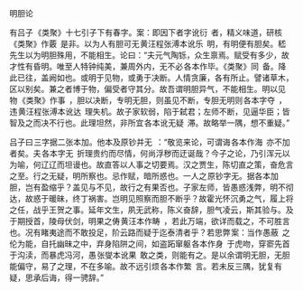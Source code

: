 明胆论

  

有吕子 《类聚》十七引子下有春字。案：即因下者字讹衍  者，精义味道，研核 《类聚》作覈  是非。以为人有胆可无 黄汪程张溥本讹乐  明，有明便有胆矣。嵇先生以为明胆殊用，不能相生。论曰：“夫元气陶铄，众生禀焉。赋受有多少，故才性有昏明。唯至人特钟纯美，兼周外内，无不必 各本作毕。《类聚》同  备。降此已往，盖阙如也。或明于见物，或勇于决断。人情贪廉，各有所止。譬诸草木，区以别矣。兼之者博于物，偏受者守其分。故吾谓明胆异气，不能相生。明以见物 《类聚》作事  ，胆以决断，专明无胆，则虽见不断，专胆无明则 各本字夺  ，违 黄汪程张溥本讹达  理失机。故子家软弱，陷于弑君；左师不断，见逼华臣；皆智及之而决不行也。此理坦然，非所宜 各本讹无疑  滞。故略举一隅，想不重疑。”

吕子曰 三字据二张本加。他本及原钞并无  ：“敬览来论，可谓诲 各本作海  亦不加者矣。夫 各本字无  折理贵约而尽情，何尚浮秽而迂诞哉？今子之论，乃引浑元以为喻，何辽辽而坦谩也。故直答以人事之切要焉。汉之贾生，陈切直之策，奋危言之至。行之无疑，明所察也。忌作赋，暗所惑也。一人之 原钞字无。据各本加  胆，岂有盈缩乎？盖见与不见，故行之有果否也。子家左师，皆愚惑浅弊，明不彻达，故惑于暖昧，终丁祸害。岂明见照察而胆不断乎？故霍光怀沉勇之气，履上将之任，战乎王贺之事。延年文生，夙无武称，陈义奋辞，胆气凌云，斯其验与。及于期授首，陵母伏剑，明果之俦 黄汪本作畴  ，若此万端，欲详而载之，不可胜言也。况有睹夷途而不敢投足，阶云路而疑于迄泰清者乎？若思弊 案：当作愚蔽  之伦为能，自托幽昧之中，弃身陷阱之间，如盗跖窜躯 各本作身  于虎吻，穿窬先首于沟渎，而暴虎冯河，愚 张燮本讹果  敢之类，则能有之。是以余谓明无胆，无胆能偏守，易了之理，不在多喻。故不远引烦 各本作繁  言。若未反三隅，犹复有疑，思承后诲，得一骋辞。”